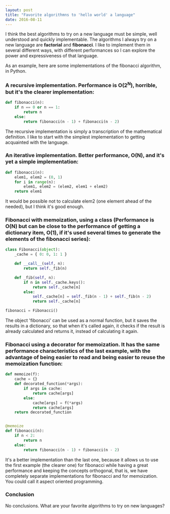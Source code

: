 ```yaml
---
layout: post
title: "Favorite algorithmns to 'hello world' a language"
date: 2016-08-11
---
```


I think the best algorithms to try on a new language must be simple, well understood and quickly implementable. The algorithms I always try on a new language are **factorial** and **fibonacci**. I like to implement them in several different ways, with different performances so I can explore the power and expressiveness of that language.</p>

As an example, here are some implementations of the fibonacci algorithm, in Python.

### A recursive implementation. Performance is O(2<sup>N</sup>), horrible, but it's the clearer implementation:

```python
def fibonacci(n):
	if n == 0 or n == 1:
		return n
	else:
		return fibonacci(n - 1) + fibonacci(n - 2)
```

The recursive implementation is simply a transcription of the mathematical definition. I like to start with the simplest implementation to getting acquainted with the language.

### An iterative implementation. Better performance, O(N), and it's yet a simple implementation:

```python
def fibonacci(n):
	elem1, elem2 = (0, 1)
	for i in range(n):
		elem1, elem2 = (elem2, elem1 + elem2)
	return elem1
```

It would be possible not to calculate elem2 (one element ahead of the needed), but I think it's good enough.

### Fibonacci with memoization, using a class (Performance is O(N) but can be close to the performance of getting a dictionary item, O(1), if it's used several times to generate the elements of the fibonacci series):</h4>

```python
class Fibonacci(object):
	_cache = { 0: 0, 1: 1 }

	def __call__(self, n):
		return self._fib(n)

	def _fib(self, n):
		if n in self._cache.keys():
			return self._cache[n]
		else:
			self._cache[n] = self._fib(n - 1) + self._fib(n - 2)
			return self._cache[n]

fibonacci = Fibonacci()
```

The object 'fibonacci' can be used as a normal function, but it saves the results in a dictionary, so that when it's called again, it checks if the result is already calculated and returns it, instead of calculating it again.

### Fibonacci using a decorator for memoization. It has the same performance characteristics of the last example, with the advantage of being easier to read and being easier to reuse the memoization function:

```python
def memoize(f):
	cache = {}
	def decorated_function(*args):
		if args in cache:
			return cache[args]
		else:
			cache[args] = f(*args)
			return cache[args]
	return decorated_function


@memoize
def fibonacci(n):
	if n < 2:
		return n
	else:
		return fibonacci(n - 1) + fibonacci(n - 2)
```

It's a better implementation than the last one, because it allows us to use the first example (the clearer one) for fibonacci while having a great performance and keeping the concepts orthogonal, that is, we have completely separate implementations for fibonacci and for memoization. You could call it aspect oriented programming.

### Conclusion

No conclusions. What are your favorite algorithms to try on new languages?
